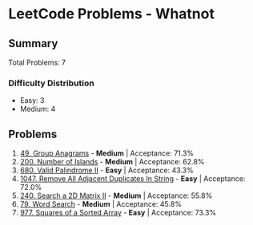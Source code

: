 # LeetCode Problems - Whatnot

## Summary
Total Problems: 7

### Difficulty Distribution

- Easy: 3
- Medium: 4

## Problems

1. [49. Group Anagrams](https://leetcode.com/problems/group-anagrams/) - **Medium** | Acceptance: 71.3%
2. [200. Number of Islands](https://leetcode.com/problems/number-of-islands/) - **Medium** | Acceptance: 62.8%
3. [680. Valid Palindrome II](https://leetcode.com/problems/valid-palindrome-ii/) - **Easy** | Acceptance: 43.3%
4. [1047. Remove All Adjacent Duplicates In String](https://leetcode.com/problems/remove-all-adjacent-duplicates-in-string/) - **Easy** | Acceptance: 72.0%
5. [240. Search a 2D Matrix II](https://leetcode.com/problems/search-a-2d-matrix-ii/) - **Medium** | Acceptance: 55.8%
6. [79. Word Search](https://leetcode.com/problems/word-search/) - **Medium** | Acceptance: 45.8%
7. [977. Squares of a Sorted Array](https://leetcode.com/problems/squares-of-a-sorted-array/) - **Easy** | Acceptance: 73.3%